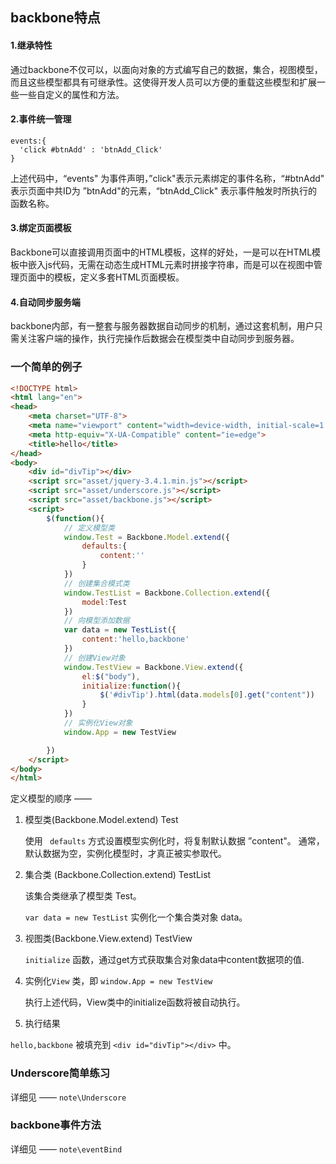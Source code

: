 ## backbone特点

#### 1.继承特性

通过backbone不仅可以，以面向对象的方式编写自己的数据，集合，视图模型，而且这些模型都具有可继承性。这使得开发人员可以方便的重载这些模型和扩展一些一些自定义的属性和方法。

#### 2.事件统一管理

```
events:{
  'click #btnAdd' : 'btnAdd_Click'
}
```

上述代码中，“events" 为事件声明，”click"表示元素绑定的事件名称，“#btnAdd" 表示页面中共ID为 ”btnAdd"的元素，“btnAdd_Click" 表示事件触发时所执行的函数名称。

#### 3.绑定页面模板

Backbone可以直接调用页面中的HTML模板，这样的好处，一是可以在HTML模板中嵌入js代码，无需在动态生成HTML元素时拼接字符串，而是可以在视图中管理页面中的模板，定义多套HTML页面模板。

#### 4.自动同步服务端

backbone内部，有一整套与服务器数据自动同步的机制，通过这套机制，用户只需关注客户端的操作，执行完操作后数据会在模型类中自动同步到服务器。

### 一个简单的例子

```html
<!DOCTYPE html>
<html lang="en">
<head>
    <meta charset="UTF-8">
    <meta name="viewport" content="width=device-width, initial-scale=1.0">
    <meta http-equiv="X-UA-Compatible" content="ie=edge">
    <title>hello</title>
</head>
<body>
    <div id="divTip"></div>
    <script src="asset/jquery-3.4.1.min.js"></script>
    <script src="asset/underscore.js"></script>
    <script src="asset/backbone.js"></script>
    <script>
        $(function(){
            // 定义模型类
            window.Test = Backbone.Model.extend({
                defaults:{
                    content:''
                }
            })
            // 创建集合模式类
            window.TestList = Backbone.Collection.extend({
                model:Test
            })
            // 向模型添加数据
            var data = new TestList({
                content:'hello,backbone'
            })
            // 创建View对象
            window.TestView = Backbone.View.extend({
                el:$("body"),
                initialize:function(){
                    $('#divTip').html(data.models[0].get("content"))
                }
            })
            // 实例化View对象
            window.App = new TestView

        })
    </script>
</body>
</html>
```

定义模型的顺序 —— 

1. 模型类(Backbone.Model.extend) Test

   使用 ` defaults` 方式设置模型实例化时，将复制默认数据 ”content"。 通常，默认数据为空，实例化模型时，才真正被实参取代。

2. 集合类 (Backbone.Collection.extend) TestList

   该集合类继承了模型类 Test。

   `var data = new TestList` 实例化一个集合类对象 data。

3. 视图类(Backbone.View.extend) TestView

    `initialize` 函数，通过get方式获取集合对象data中content数据项的值.

4. 实例化`View` 类，即 `window.App = new TestView` 

   执行上述代码，View类中的initialize函数将被自动执行。

5. 执行结果

 `hello,backbone` 被填充到 `<div id="divTip"></div>` 中。

### Underscore简单练习

详细见 —— `note\Underscore`

### backbone事件方法

详细见 —— `note\eventBind`



